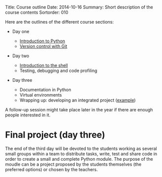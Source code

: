 Title: Course outline
Date: 2014-10-16
Summary: Short description of the course contents
Sortorder: 010

Here are the outlines of the different course sections:

- Day one
    + [Introduction to Python]({filename}01_introduction-to-python.md)
    + [Version control with Git]({filename}02_version-control-with-git.md)

- Day two
    + [Introduction to the shell]({filename}03_introduction-shell.md)
    + Testing, debugging and code profiling

- Day three
    + Documentation in Python
    + Virtual environments
    + Wrapping up: developing an integrated project ([example]())

A follow-up session might take place later in the year if there are enough
people interested in it.

# Final project (day three)

The end of the third day will be devoted to the students working as several
small groups within a team to distribute tasks, write, test and share code in
order to create a small and complete Python module. The purpose of the moudle
can be a project proposed by the students themselves (the preferred options) or
chosen by the teachers.
